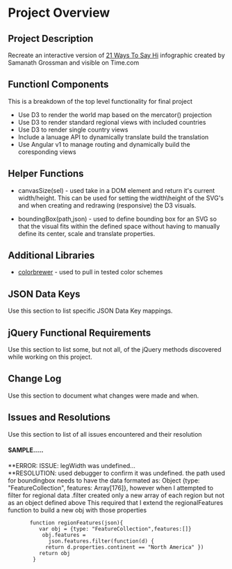 # Project Overview

## Project Description

Recreate an interactive version of [21 Ways To Say Hi](http://time.com/40910/21-ways-to-say-hello-infographic/) infographic created by Samanath Grossman and visible on Time.com

## Functionl Components

This is a breakdown of the top level functionality for final project

* Use D3 to render the world map based on the mercator() projection
* Use D3 to render standard regional views with included countries
* Use D3 to render single country views
* Include a lanuage API to dynamically translate build the translation
* Use Angular v1 to manage routing and dynamically build the coresponding views

## Helper Functions
* canvasSize(sel) - used take in a DOM element and return it's current width/height.  This can be used for setting the width\height of the SVG's and when creating and redrawing (responsive) the D3 visuals.

* boundingBox(path,json) - used to define bounding box for an SVG so that the visual fits within the defined space without having to manually define its center, scale and translate properties.

## Additional Libraries
* [colorbrewer](http://colorbrewer2.org/#type=sequential&scheme=BuGn&n=3) - used to pull in tested color schemes

## JSON Data Keys
 Use this section to list specific JSON Data Key mappings.  

## jQuery Functional Requirements
 Use this section to list some, but not all, of the jQuery methods discovered while working on this project.

## Change Log
 Use this section to document what changes were made and when.

## Issues and Resolutions
 Use this section to list of all issues encountered and their resolution

#### SAMPLE.....
**ERROR: ISSUE: legWidth was undefined...                                
**RESOLUTION: used debugger to confirm it was undefined. the path used for boundingbox needs to have the data 
           formated as: Object {type: "FeatureCollection", features: Array[176]}, however when I attempted to 
           filter for regional data .filter created only a new array of each region but not as an object defined above
           This required that I extend the regionalFeatures function to build a new obj with those properties
           
           function regionFeatures(json){
              var obj = {type: "FeatureCollection",features:[]}
               obj.features = 
                 json.features.filter(function(d) { 
                return d.properties.continent == "North America" })
              return obj
            }
